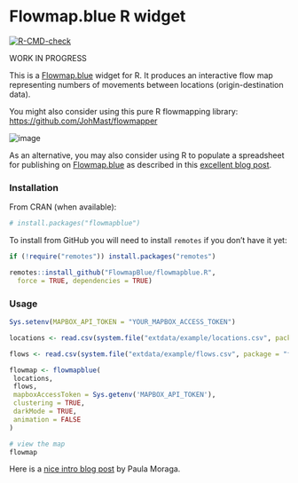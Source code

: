 

# Flowmap.blue R widget

<!-- badges: start -->

<a
href="https://github.com/FlowmapBlue/flowmapblue.R/actions/workflows/R-CMD-check.yaml"
target="_blank"><img
src="https://github.com/FlowmapBlue/flowmapblue.R/actions/workflows/R-CMD-check.yaml/badge.svg"
alt="R-CMD-check" /></a> <!-- badges: end -->

WORK IN PROGRESS

This is a [Flowmap.blue](https://flowmap.blue) widget for R. It produces
an interactive flow map representing numbers of movements between
locations (origin-destination data).

You might also consider using this pure R flowmapping library:
https://github.com/JohMast/flowmapper

![image](https://user-images.githubusercontent.com/351828/86061814-bb993800-ba67-11ea-9e76-90a75f813327.png)

As an alternative, you may also consider using R to populate a
spreadsheet for publishing on [Flowmap.blue](https://flowmap.blue) as
described in this [excellent blog
post](https://doodles.mountainmath.ca/blog/2020/01/06/flow-maps/).

### Installation

From CRAN (when available):

``` r
# install.packages("flowmapblue")
```

To install from GitHub you will need to install `remotes` if you don’t
have it yet:

``` r
if (!require("remotes")) install.packages("remotes")

remotes::install_github("FlowmapBlue/flowmapblue.R",
  force = TRUE, dependencies = TRUE)
```

### Usage

``` r
Sys.setenv(MAPBOX_API_TOKEN = "YOUR_MAPBOX_ACCESS_TOKEN")

locations <- read.csv(system.file("extdata/example/locations.csv", package = "flowmapblue"))

flows <- read.csv(system.file("extdata/example/flows.csv", package = "flowmapblue"))

flowmap <- flowmapblue(
 locations,
 flows,
 mapboxAccessToken = Sys.getenv('MAPBOX_API_TOKEN'),
 clustering = TRUE,
 darkMode = TRUE,
 animation = FALSE
)

# view the map
flowmap
```

Here is a [nice intro blog
post](https://www.paulamoraga.com/blog/2020-07-11-mobility.html) by
Paula Moraga.
